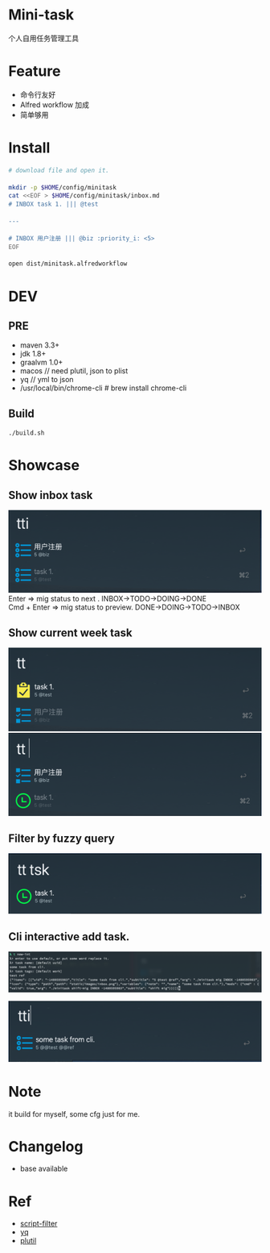 # Mini-task
个人自用任务管理工具

# Feature
- 命令行友好
- Alfred workflow 加成
- 简单够用

# Install
```bash
# download file and open it.

mkdir -p $HOME/config/minitask
cat <<EOF > $HOME/config/minitask/inbox.md
# INBOX task 1. ||| @test

---

# INBOX 用户注册 ||| @biz :priority_i: <5> 
EOF

open dist/minitask.alfredworkflow

```

# DEV
## PRE
- maven 3.3+
- jdk 1.8+
- graalvm 1.0+
- macos // need plutil, json to plist
- yq // yml to json
- /usr/local/bin/chrome-cli # brew install chrome-cli

## Build
```bash
./build.sh
```

# Showcase
## Show inbox task
![1573729262.png](https://raw.githubusercontent.com/guxingke/oss/master/blog/1573729262.png)  
Enter => mig status to next . INBOX->TODO->DOING->DONE  
Cmd + Enter => mig status to preview. DONE->DOING->TODO->INBOX  

## Show current week task
![1573729778.png](https://raw.githubusercontent.com/guxingke/oss/master/blog/1573729778.png)
![1573729811.png](https://raw.githubusercontent.com/guxingke/oss/master/blog/1573729811.png)

## Filter by fuzzy query
![1573729891.png](https://raw.githubusercontent.com/guxingke/oss/master/blog/1573729891.png)

## Cli interactive add task.
![1573730225.png](https://raw.githubusercontent.com/guxingke/oss/master/blog/1573730225.png)
  
![1573730045.png](https://raw.githubusercontent.com/guxingke/oss/master/blog/1573730045.png)

# Note
it build for myself, some cfg just for me.

# Changelog
- base available

# Ref
- [script-filter](https://www.alfredapp.com/help/workflows/inputs/script-filter/)
- [yq](https://yq.readthedocs.io/en/latest/)
- [plutil](http://www.manpagez.com/man/1/plutil/)
